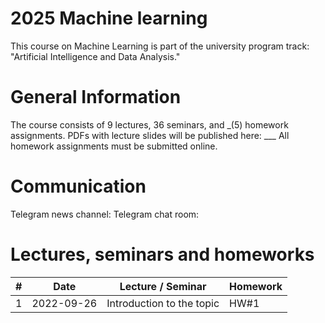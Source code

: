 # 2025 Machine learning
This course on Machine Learning is part of the university program track: "Artificial Intelligence and Data Analysis."

# General Information
The course consists of 9 lectures, 36 seminars, and _(5) homework assignments.
PDFs with lecture slides will be published here: ___
All homework assignments must be submitted online.

# Communication
Telegram news channel:
Telegram chat room:

# Lectures, seminars and homeworks
| #  | Date | Lecture / Seminar | Homework |
| -- | ---- | -------------- | -------- |
| 1  | 2022-09-26 | Introduction to the topic | HW#1 |
